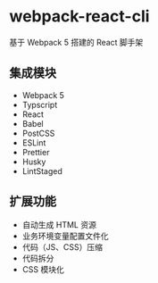 # webpack-react-cli

基于 Webpack 5 搭建的 React 脚手架

## 集成模块

- Webpack 5
- Typscript
- React
- Babel
- PostCSS
- ESLint
- Prettier
- Husky
- LintStaged

## 扩展功能

- 自动生成 HTML 资源
- 业务环境变量配置文件化
- 代码（JS、CSS）压缩
- 代码拆分
- CSS 模块化
